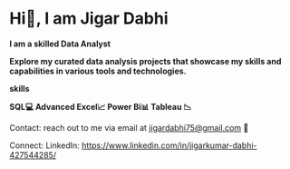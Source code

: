# Hi👋, I am Jigar Dabhi

**I am a skilled Data Analyst**

**Explore my curated data analysis projects that showcase my skills and capabilities in various tools and technologies.**

**skills**

**SQL💻 Advanced Excel📈 Power Bi📊 Tableau 📉**

Contact:
reach out to me via email at jigardabhi75@gmail.com 📧

Connect:
LinkedIn: https://www.linkedin.com/in/jigarkumar-dabhi-427544285/
